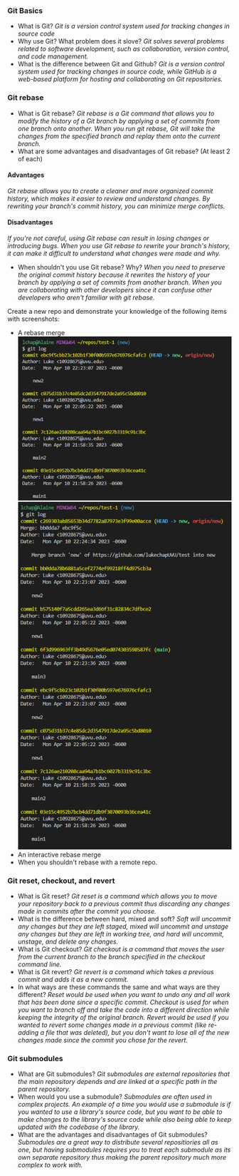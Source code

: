 ### Git Basics
* What is Git?
*Git is a version control system used for tracking changes in source code*
* Why use Git? What problem does it slove?
*Git solves several problems related to software development, such as collaboration, version control, and code management.*
* What is the difference between Git and Github?
*Git is a version control system used for tracking changes in source code, while GitHub is a web-based platform for hosting and collaborating on Git repositories.*

### Git rebase

* What is Git rebase?
*Git rebase is a Git command that allows you to modify the history of a Git branch by applying a set of commits from one branch onto another. When you run git rebase, Git will take the changes from the specified branch and replay them onto the current branch.*
* What are some advantages and disadvantages of Git rebase? (At least 2 of each)
#### Advantages
*Git rebase allows you to create a cleaner and more organized commit history, which makes it easier to review and understand changes.*
*By rewriting your branch's commit history, you can minimize merge conflicts.*
#### Disadvantages
*If you're not careful, using Git rebase can result in losing changes or introducing bugs.*
*When you use Git rebase to rewrite your branch's history, it can make it difficult to understand what changes were made and why.*
* When shouldn't you use Git rebase? Why?
*When you need to preserve the original commit history because it rewrites the history of your branch by applying a set of commits from another branch.*
*When you are collaborating with other developers since it can confuse other developers who aren't familiar with git rebase.*

Create a new repo and demonstrate your knowledge of the following items with screenshots:
* A rebase merge
![Picture of the git log before the rebase](./log1.png)
![Picture of the git log after the rebase](./log2.png)
* An interactive rebase merge
* When you shouldn't rebase with a remote repo.

### Git reset, checkout, and revert

* What is Git reset?
  *Git reset is a command which allows you to move your repository back to a previous commit thus discarding any changes made in commits after the commit you choose.*
* What is the difference between hard, mixed and soft?
   *Soft will uncommit any changes but they are left staged, mixed will uncommit and unstage any changes but they are left in working tree, and hard will uncommit, unstage, and delete any changes.*
* What is Git checkout?
   *Git checkout is a command that moves the user from the current branch to the branch specified in the checkout command line.*
* What is Git revert?
   *Git revert is a command which takes a previous commit and adds it as a new commit.*
* In what ways are these commands the same and what ways are they different?
   *Reset would be used when you want to undo any and all work that has been done since a specific commit. Checkout is used for when you want to branch off and take the code into a different direction while keeping the integrity of the original branch. Revert would be used if you wanted to revert some changes made in a previous commit (like re-adding a file that was deleted), but you don't want to lose all of the new changes made since the commit you chose for the revert.*


### Git submodules

* What are Git submodules?
   *Git submodules are external repositories that the main repository depends and are linked at a specific path in the parent repository.*
* When would you use a submodule?
   *Submodules are often used in complex projects. An example of a time you would use a submodule is if you wanted to use a library's source code, but you want to be able to make changes to the library's source code while also being able to keep updated with the codebase of the library.*
* What are the advantages and disadvantages of Git submodules?
   *Submodules are a great way to distribute several repositiories all as one, but having submodules requires you to treat each submodule as its own separate repository thus making the parent repository much more complex to work with.*
